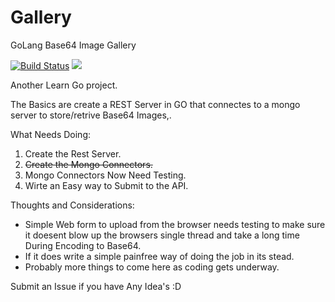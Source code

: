 # Gallery
GoLang Base64 Image Gallery

[![Build Status](https://drone.io/github.com/setkeh/Gallery/status.png)](https://drone.io/github.com/setkeh/Gallery/latest)
<img src="http://img.shields.io/gratipay/setkeh.svg">

Another Learn Go project.

The Basics are create a REST Server in GO that connectes to a mongo server to store/retrive Base64 Images,.

What Needs Doing:
  1. Create the Rest Server.
  2. ~~Create the Mongo Connectors.~~ 
  3. Mongo Connectors Now Need Testing.
  4. Wirte an Easy way to Submit to the API.

Thoughts and Considerations:
  * Simple Web form to upload from the browser needs testing to make sure it doesent blow up the browsers single thread and take a long time During Encoding to Base64.
  * If it does write a simple painfree way of doing the job in its stead.
  * Probably more things to come here as coding gets underway.

Submit an Issue if you have Any Idea's :D
